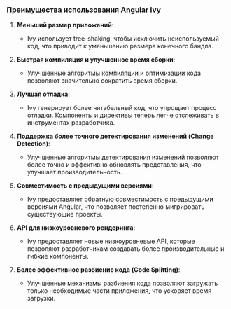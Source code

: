 
### Преимущества использования Angular Ivy

1. **Меньший размер приложений**:
    
    - Ivy использует tree-shaking, чтобы исключить неиспользуемый код, что приводит к уменьшению размера конечного бандла.
2. **Быстрая компиляция и улучшенное время сборки**:
    
    - Улучшенные алгоритмы компиляции и оптимизации кода позволяют значительно сократить время сборки.
3. **Лучшая отладка**:
    
    - Ivy генерирует более читабельный код, что упрощает процесс отладки. Компоненты и директивы теперь легче отслеживать в инструментах разработчика.
4. **Поддержка более точного детектирования изменений (Change Detection)**:
    
    - Улучшенные алгоритмы детектирования изменений позволяют более точно и эффективно обновлять представления, что улучшает производительность.
5. **Совместимость с предыдущими версиями**:
    
    - Ivy предоставляет обратную совместимость с предыдущими версиями Angular, что позволяет постепенно мигрировать существующие проекты.
6. **API для низкоуровневого рендеринга**:
    
    - Ivy предоставляет новые низкоуровневые API, которые позволяют разработчикам создавать более производительные и гибкие компоненты.
7. **Более эффективное разбиение кода (Code Splitting)**:
    
    - Улучшенные механизмы разбиения кода позволяют загружать только необходимые части приложения, что ускоряет время загрузки.